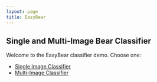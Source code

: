 ```yaml
---
layout: page
title: EasyBear
---
```


## Single and Multi-Image Bear Classifier

Welcome to the EasyBear classifier demo. Choose one:

- [Single Image Classifier](/1single.html)
- [Multi-Image Classifier](/2multi.html)
